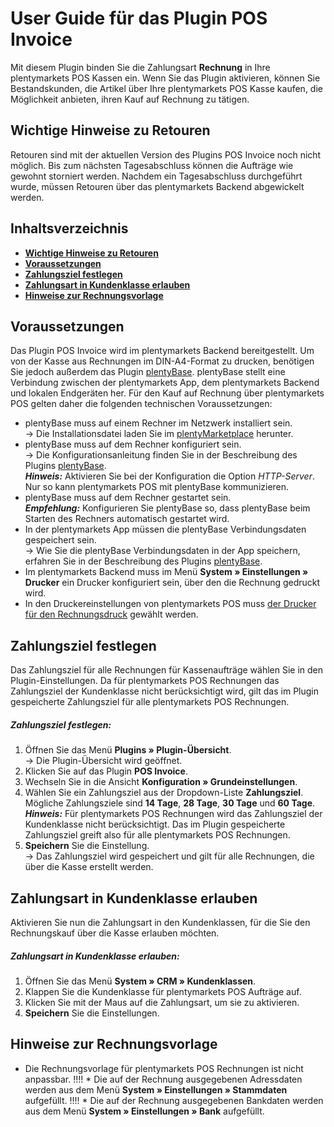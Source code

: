 # User Guide für das Plugin POS Invoice<a id="10." name="10.">

Mit diesem Plugin binden Sie die Zahlungsart **Rechnung** in Ihre plentymarkets POS Kassen ein. Wenn Sie das Plugin aktivieren, können Sie Bestandskunden, die Artikel über Ihre plentymarkets POS Kasse kaufen, die Möglichkeit anbieten, ihren Kauf auf Rechnung zu tätigen.

## Wichtige Hinweise zu Retouren<a id="05." name="05.">

<div class="alert alert-warning" role="alert">
   Retouren sind mit der aktuellen Version des Plugins POS Invoice noch nicht möglich. Bis zum nächsten Tagesabschluss können die Aufträge wie gewohnt storniert werden. Nachdem ein Tagesabschluss durchgeführt wurde, müssen Retouren über das plentymarkets Backend abgewickelt werden.
</div>

## Inhaltsverzeichnis

* <a href="#05."><b>Wichtige Hinweise zu Retouren</b></a>
* <a href="#10."><b>Voraussetzungen</b></a>
* <a href="#20."><b>Zahlungsziel festlegen</b></a>
* <a href="#30."><b>Zahlungsart in Kundenklasse erlauben</b></a>
* <a href="#40."><b>Hinweise zur Rechnungsvorlage</b></a>

## Voraussetzungen<a id="10." name="10.">

Das Plugin POS Invoice wird im plentymarkets Backend bereitgestellt. Um von der Kasse aus Rechnungen im DIN-A4-Format zu drucken, benötigen Sie jedoch außerdem das Plugin [plentyBase](https://marketplace.plentymarkets.com/plugins/integration/plentyBase_5053). plentyBase stellt eine Verbindung zwischen der plentymarkets App, dem plentymarkets Backend und lokalen Endgeräten her. Für den Kauf auf Rechnung über plentymarkets POS gelten daher die folgenden technischen Voraussetzungen:

* plentyBase muss auf einem Rechner im Netzwerk installiert sein. <br>
→ Die Installationsdatei laden Sie im [plentyMarketplace](https://marketplace.plentymarkets.com/plugins/integration/plentyBase_5053)  herunter.
* plentyBase muss auf dem Rechner konfiguriert sein. <br>
→ Die Konfigurationsanleitung finden Sie in der Beschreibung des Plugins [plentyBase](https://marketplace.plentymarkets.com/plugins/integration/plentyBase_5053). <br>
***Hinweis:*** Aktivieren Sie bei der Konfiguration die Option *HTTP-Server*. Nur so kann plentymarkets POS mit plentyBase kommunizieren.
* plentyBase muss auf dem Rechner gestartet sein. <br>
***Empfehlung:*** Konfigurieren Sie plentyBase so, dass plentyBase beim Starten des Rechners automatisch gestartet wird.
* In der plentymarkets App müssen die plentyBase Verbindungsdaten gespeichert sein. <br>
→ Wie Sie die plentyBase Verbindungsdaten in der App speichern, erfahren Sie in der Beschreibung des Plugins [plentyBase](https://marketplace.plentymarkets.com/plugins/integration/plentyBase_5053#140).
* Im plentymarkets Backend muss im Menü **System » Einstellungen » Drucker** ein Drucker konfiguriert sein, über den die Rechnung gedruckt wird.
* In den Druckereinstellungen von plentymarkets POS muss [der Drucker für den Rechnungsdruck](https://knowledge.plentymarkets.com/omni-channel/pos/pos-einrichten#1020) gewählt werden.

## Zahlungsziel festlegen<a id="20." name="20.">

Das Zahlungsziel für alle Rechnungen für Kassenaufträge wählen Sie in den Plugin-Einstellungen. Da für plentymarkets POS Rechnungen das Zahlungsziel der Kundenklasse nicht berücksichtigt wird, gilt das im Plugin gespeicherte Zahlungsziel für alle plentymarkets POS Rechnungen.

##### Zahlungsziel festlegen:

1. Öffnen Sie das Menü **Plugins » Plugin-Übersicht**. <br>
  → Die Plugin-Übersicht wird geöffnet.
2. Klicken Sie auf das Plugin **POS Invoice**.
3. Wechseln Sie in die Ansicht **Konfiguration » Grundeinstellungen**.
2. Wählen Sie ein Zahlungsziel aus der Dropdown-Liste **Zahlungsziel**. Mögliche Zahlungsziele sind **14 Tage**, **28 Tage**, **30 Tage** und **60 Tage**. <br>
***Hinweis:*** Für plentymarkets POS Rechnungen wird das Zahlungsziel der Kundenklasse nicht berücksichtigt. Das im Plugin gespeicherte Zahlungsziel greift also für alle plentymarkets POS Rechnungen.
3. **Speichern** Sie die Einstellung. <br>
→ Das Zahlungsziel wird gespeichert und gilt für alle Rechnungen, die über die Kasse erstellt werden.

## Zahlungsart in Kundenklasse erlauben<a id="30." name="30.">

Aktivieren Sie nun die Zahlungsart in den Kundenklassen, für die Sie den Rechnungskauf über die Kasse erlauben möchten.

##### Zahlungsart in Kundenklasse erlauben:

1. Öffnen Sie das Menü **System » CRM » Kundenklassen**.
2. Klappen Sie die Kundenklasse für plentymarkets POS Aufträge auf.
3. Klicken Sie mit der Maus auf die Zahlungsart, um sie zu aktivieren.
4. **Speichern** Sie die Einstellungen.

## Hinweise zur Rechnungsvorlage<a id="40." name="40.">

* Die Rechnungsvorlage für plentymarkets POS Rechnungen ist nicht anpassbar.
!!!! * Die auf der Rechnung ausgegebenen Adressdaten werden aus dem Menü **System » Einstellungen » Stammdaten** aufgefüllt.
!!!! * Die auf der Rechnung ausgegebenen Bankdaten werden aus dem Menü **System » Einstellungen » Bank** aufgefüllt.
